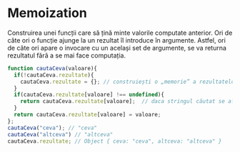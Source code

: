 # Memoization

Construirea unei funcții care să țină minte valorile computate anterior. Ori de câte ori o funcție ajunge la un rezultat îl introduce în argumente. Astfel, ori de câte ori apare o invocare cu un același set de argumente, se va returna rezultatul fără a se mai face computația.

```javascript
function cautaCeva(valoare){
  if(!cautaCeva.rezultate){
    cautaCeva.rezultate = {}; // construiești o „memorie” a rezultatelor
  }
  if(cautaCeva.rezultate[valoare] !== undefined){
    return cautaCeva.rezultate[valoare];  // daca stringul căutat se află în „memorie”, va fi returnat
  }
  return cautaCeva.rezultate[valoare] = valoare;
};
cautaCeva("ceva"); // "ceva"
cautaCeva("altceva") // "altceva"
cautaCeva.rezultate; // Object { ceva: "ceva", altceva: "altceva" }
```
